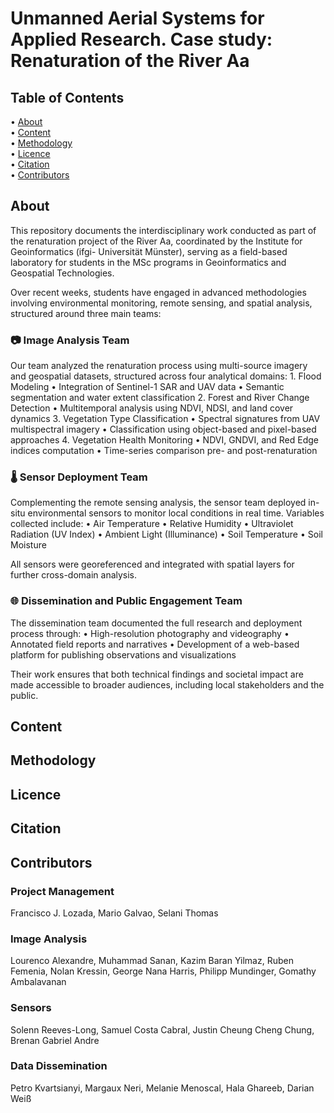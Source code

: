 #  Unmanned Aerial Systems for Applied Research. Case study: Renaturation of the River Aa

## Table of Contents

• [About](#about)  
• [Content](#content)  
• [Methodology](#methodology)  
• [Licence](#licence)  
• [Citation](#citation)  
• [Contributors](#contributors)

## About
 
This repository documents the interdisciplinary work conducted as part of the renaturation project of the River Aa, coordinated by the Institute for Geoinformatics (ifgi- Universität Münster), serving as a field-based laboratory for students in the MSc programs in Geoinformatics and Geospatial Technologies.

Over recent weeks, students have engaged in advanced methodologies involving environmental monitoring, remote sensing, and spatial analysis, structured around three main teams:

### 📷 Image Analysis Team

Our team analyzed the renaturation process using multi-source imagery and geospatial datasets, structured across four analytical domains:
	1.	Flood Modeling
	•	Integration of Sentinel-1 SAR and UAV data
	•	Semantic segmentation and water extent classification
	2.	Forest and River Change Detection
	•	Multitemporal analysis using NDVI, NDSI, and land cover dynamics
	3.	Vegetation Type Classification
	•	Spectral signatures from UAV multispectral imagery
	•	Classification using object-based and pixel-based approaches
	4.	Vegetation Health Monitoring
	•	NDVI, GNDVI, and Red Edge indices computation
	•	Time-series comparison pre- and post-renaturation


### 🌡️ Sensor Deployment Team

Complementing the remote sensing analysis, the sensor team deployed in-situ environmental sensors to monitor local conditions in real time. Variables collected include:
	•	Air Temperature
	•	Relative Humidity
	•	Ultraviolet Radiation (UV Index)
	•	Ambient Light (Illuminance)
	•	Soil Temperature
	•	Soil Moisture

All sensors were georeferenced and integrated with spatial layers for further cross-domain analysis.


### 🌐 Dissemination and Public Engagement Team

The dissemination team documented the full research and deployment process through:
	•	High-resolution photography and videography
	•	Annotated field reports and narratives
	•	Development of a web-based platform for publishing observations and visualizations

Their work ensures that both technical findings and societal impact are made accessible to broader audiences, including local stakeholders and the public.


## Content

## Methodology

## Licence

## Citation

## Contributors

###  Project Management

Francisco J. Lozada, Mario Galvao, Selani Thomas

###  Image Analysis

Lourenco Alexandre, Muhammad Sanan, Kazim Baran Yilmaz, Ruben Femenia, Nolan Kressin, George Nana Harris, Philipp Mundinger, Gomathy Ambalavanan

###  Sensors

Solenn Reeves-Long, Samuel Costa Cabral, Justin Cheung Cheng Chung, Brenan Gabriel Andre

###  Data Dissemination

Petro Kvartsianyi, Margaux Neri, Melanie Menoscal, Hala Ghareeb, Darian Weiß

